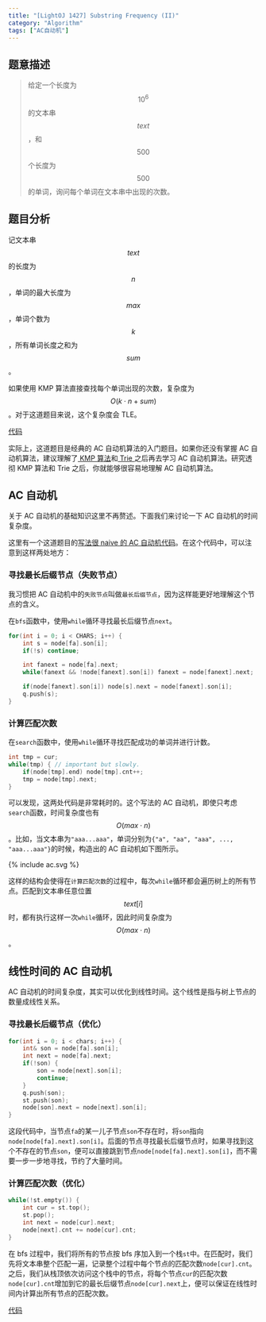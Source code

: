 ```yaml
---
title: "[LightOJ 1427] Substring Frequency (II)"
category: "Algorithm"
tags: ["AC自动机"]
---
```

## 题意描述
>给定一个长度为 $$10^6$$ 的文本串 $$text$$，和 $$500$$ 个长度为 $$500$$ 的单词，询问每个单词在文本串中出现的次数。

## 题目分析
记文本串 $$text$$ 的长度为 $$n$$，单词的最大长度为 $$max$$，单词个数为 $$k$$，所有单词长度之和为 $$sum$$。

如果使用 KMP 算法直接查找每个单词出现的次数，复杂度为 $$O(k\cdot n+sum)$$。对于这道题目来说，这个复杂度会 TLE。

[代码][1]

实际上，这道题目是经典的 AC 自动机算法的入门题目。如果你还没有掌握 AC 自动机算法，建议理解了[ KMP 算法][2]和[ Trie ][3]之后再去学习 AC 自动机算法。研究透彻 KMP 算法和 Trie 之后，你就能够很容易地理解 AC 自动机算法。

## AC 自动机
关于 AC 自动机的基础知识这里不再赘述。下面我们来讨论一下 AC 自动机的时间复杂度。

这里有一个这道题目的[写法很 naive 的 AC 自动机代码][4]。在这个代码中，可以注意到这样两处地方：

### 寻找最长后缀节点（失败节点）
我习惯把 AC 自动机中的`失败节点`叫做`最长后缀节点`，因为这样能更好地理解这个节点的含义。


在`bfs`函数中，使用`while`循环寻找最长后缀节点`next`。
``` cpp
for(int i = 0; i < CHARS; i++) {
    int s = node[fa].son[i];
    if(!s) continue;

    int fanext = node[fa].next;
    while(fanext && !node[fanext].son[i]) fanext = node[fanext].next;

    if(node[fanext].son[i]) node[s].next = node[fanext].son[i];
    q.push(s);
}
```

### 计算匹配次数
在`search`函数中，使用`while`循环寻找匹配成功的单词并进行计数。
``` cpp
int tmp = cur;
while(tmp) { // important but slowly.
	if(node[tmp].end) node[tmp].cnt++;
	tmp = node[tmp].next;
}
```

可以发现，这两处代码是非常耗时的。这个写法的 AC 自动机，即使只考虑`search`函数，时间复杂度也有 $$O(max \cdot n)$$。比如，当文本串为`"aaa...aaa"`，单词分别为`{"a", "aa", "aaa", ..., "aaa...aaa"}`的时候，构造出的 AC 自动机如下图所示。

{% include ac.svg %}

这样的结构会使得在`计算匹配次数`的过程中，每次`while`循环都会遍历树上的所有节点。匹配到文本串任意位置 $$text[i]$$ 时，都有执行这样一次`while`循环，因此时间复杂度为 $$O(max \cdot n)$$。

## 线性时间的 AC 自动机

AC 自动机的时间复杂度，其实可以优化到线性时间。这个线性是指与树上节点的数量成线性关系。

### 寻找最长后缀节点（优化）
``` cpp
for(int i = 0; i < chars; i++) {
    int& son = node[fa].son[i];
    int next = node[fa].next;
    if(!son) {
        son = node[next].son[i];
        continue;
    }
    q.push(son);
    st.push(son);
    node[son].next = node[next].son[i];
}
```
这段代码中，当节点`fa`的某一儿子节点`son`不存在时，将`son`指向`node[node[fa].next].son[i]`。后面的节点寻找最长后缀节点时，如果寻找到这个不存在的节点`son`，便可以直接跳到节点`node[node[fa].next].son[i]`，而不需要一步一步地寻找，节约了大量时间。

### 计算匹配次数（优化）
``` cpp
while(!st.empty()) {
    int cur = st.top();
    st.pop();
    int next = node[cur].next;
    node[next].cnt += node[cur].cnt;
}
```

在 bfs 过程中，我们将所有的节点按 bfs 序加入到一个栈`st`中。在匹配时，我们先将文本串整个匹配一遍，记录整个过程中每个节点的匹配次数`node[cur].cnt`。之后，我们从栈顶依次访问这个栈中的节点，将每个节点`cur`的匹配次数`node[cur].cnt`增加到它的最长后缀节点`node[cur].next`上，便可以保证在线性时间内计算出所有节点的匹配次数。

[代码][5]

[1]: https://github.com/YuCrazing/ACM-solutions/blob/master/LightOJ/1427%20-%20Substring%20Frequency%20(II)%20(KMP).cpp

[2]: http://blog.csdn.net/yutianzuijin/article/details/11954939/
[3]: https://en.wikipedia.org/wiki/Trie
[4]: https://github.com/YuCrazing/ACM-solutions/blob/master/LightOJ/1427%20-%20Substring%20Frequency%20(II)%20(naive).cpp
[5]: https://github.com/YuCrazing/ACM-solutions/blob/master/LightOJ/1427%20-%20Substring%20Frequency%20(II)%20(code_optimized).cpp
